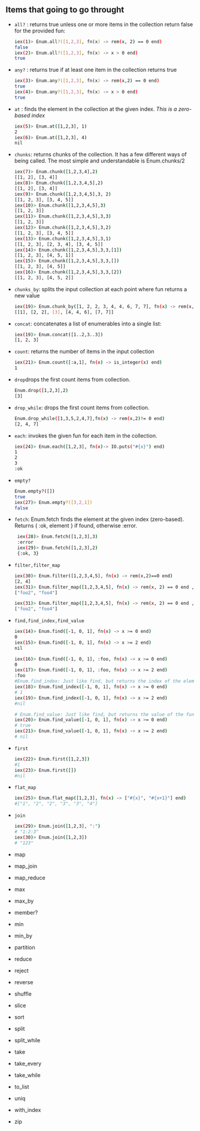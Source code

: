 ## Items that going to go throught

* `all?` :  returns true unless one or more items in the collection return false for the provided fun:
  
  ```sh
  iex(1)> Enum.all?([1,2,3], fn(x) -> rem(x, 2) == 0 end)
  false
  iex(2)> Enum.all?([1,2,3], fn(x) -> x > 0 end)
  true
   ```
* `any?` : returns true if at least one item in the collection returns true

   ```sh
   iex(3)> Enum.any?([1,2,3], fn(x) -> rem(x,2) == 0 end)
   true
   iex(4)> Enum.any?([1,2,3], fn(x) -> x > 0 end)
   true
   ```
* `at` : finds the element in the collection at the given index. *This is a
  zero-based index*

  ```sh
  iex(5)> Enum.at([1,2,3], 1)
  2
  iex(6)> Enum.at([1,2,3], 4)
  nil
  ```
* `chunks`: returns chunks of the collection. It has a few different ways of being called. The most simple and understandable is Enum.chunks/2

   ```sh
   iex(7)> Enum.chunk([1,2,3,4],2)
   [[1, 2], [3, 4]]
   iex(8)> Enum.chunk([1,2,3,4,5],2)
   [[1, 2], [3, 4]]
   iex(9)> Enum.chunk([1,2,3,4,5],3, 2)
   [[1, 2, 3], [3, 4, 5]]
   iex(10)> Enum.chunk([1,2,3,4,5],3)
   [[1, 2, 3]]
   iex(11)> Enum.chunk([1,2,3,4,5],3,3)
   [[1, 2, 3]]
   iex(12)> Enum.chunk([1,2,3,4,5],3,2)
   [[1, 2, 3], [3, 4, 5]]
   iex(13)> Enum.chunk([1,2,3,4,5],3,1)
   [[1, 2, 3], [2, 3, 4], [3, 4, 5]]
   iex(14)> Enum.chunk([1,2,3,4,5],3,3,[1])
   [[1, 2, 3], [4, 5, 1]]
   iex(15)> Enum.chunk([1,2,3,4,5],3,3,[])
   [[1, 2, 3], [4, 5]]
   iex(16)> Enum.chunk([1,2,3,4,5],3,3,[2])
   [[1, 2, 3], [4, 5, 2]]
   ```
* `chunks_by`: splits the input collection at each point where fun returns a new value

   ```sh
   iex(19)> Enum.chunk_by([1, 2, 2, 3, 4, 4, 6, 7, 7], fn(x) -> rem(x, 2) == 1 end)
   [[1], [2, 2], [3], [4, 4, 6], [7, 7]]
   ```
* `concat`: concatenates a list of enumerables into a single list:

   ```sh
   iex(19)> Enum.concat([1..2,3..3])
   [1, 2, 3]
   ```
* `count`: returns the number of items in the input collection

   ```sh
   iex(21)> Enum.count([:a,1], fn(x) -> is_integer(x) end)
   1
   ```

* `drop`drops the first count items from collection.

  ```sh
  Enum.drop([1,2,3],2)
  [3]
  ```
  
* `drop_while`: drops the first count items from collection.

   ```sh
  Enum.drop_while([1,3,5,2,4,7],fn(x) -> rem(x,2)!= 0 end)
  [2, 4, 7] 
   ```

* `each`: invokes the given fun for each item in the collection.

  ```sh
  iex(24)> Enum.each([1,2,3], fn(x)-> IO.puts("#{x}") end)
  1
  2
  3
  :ok
  ```

* `empty?`

   ```sh
   Enum.empty?([])
   true
   iex(27)> Enum.empty?([3,2,1])
   false
   ```

* `fetch`: Enum.fetch finds the element at the given index (zero-based). Returns { :ok, element } if found, otherwise :error.

  ```sh
   iex(28)> Enum.fetch([1,2,3],3)
   :error
   iex(29)> Enum.fetch([1,2,3],2)
   {:ok, 3}
  ```

* `filter,filter_map`

  ```sh
  iex(30)> Enum.filter([1,2,3,4,5], fn(x) -> rem(x,2)==0 end)
  [2, 4]
  iex(31)> Enum.filter_map([1,2,3,4,5], fn(x) -> rem(x, 2) == 0 end , fn(x) -> "foo#{x}" end )
  ["foo2", "foo4"]
  ```


  ```sh
  iex(31)> Enum.filter_map([1,2,3,4,5], fn(x) -> rem(x, 2) == 0 end , fn(x) -> "foo#{x}" end )
  ["foo2", "foo4"]
  ```

* `find,find_index,find_value`

   ```sh
   iex(14)> Enum.find([-1, 0, 1], fn(x) -> x >= 0 end)
   0
   iex(15)> Enum.find([-1, 0, 1], fn(x) -> x >= 2 end)
   nil

   iex(16)> Enum.find([-1, 0, 1], :foo, fn(x) -> x >= 0 end)
   0
   iex(17)> Enum.find([-1, 0, 1], :foo, fn(x) -> x >= 2 end)
   :foo
   #Enum.find_index: Just like find, but returns the index of the element found, rather than the element itself.
   iex(18)> Enum.find_index([-1, 0, 1], fn(x) -> x >= 0 end)
   # 1
   iex(19)> Enum.find_index([-1, 0, 1], fn(x) -> x >= 2 end)
   #nil

   # Enum.find_value: Just like find, but returns the value of the fun rather than the element that made fun return a truthy value.
   iex(20)> Enum.find_value([-1, 0, 1], fn(x) -> x >= 0 end)
   # true
   iex(21)> Enum.find_value([-1, 0, 1], fn(x) -> x >= 2 end)
   # nil
   ```
* `first`

   ```sh
   iex(22)> Enum.first([1,2,3])
   #1
   iex(23)> Enum.first([])
   #nil
   ```

* `flat_map`

   ```sh
   iex(25)> Enum.flat_map([1,2,3], fn(x) -> ["#{x}", "#{x+1}"] end)
   #["1", "2", "2", "3", "3", "4"]
   ```

* `join`

   ```sh
   iex(29)> Enum.join([1,2,3], ":")
   # "1:2:3"
   iex(30)> Enum.join([1,2,3])
   # "123"
   ```

* map
* map_join
* map_reduce
* max
* max_by
* member?
* min
* min_by
* partition
* reduce
* reject
* reverse
* shuffle
* slice
* sort
* split
* split_while
* take
* take_every
* take_while
* to_list
* uniq
* with_index
* zip
